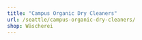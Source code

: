 ```yaml
---
title: "Campus Organic Dry Cleaners"
url: /seattle/campus-organic-dry-cleaners/
shop: Wäscherei
---
```

